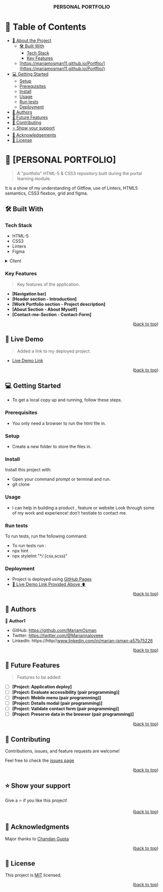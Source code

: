 <a name="readme-top"></a>

<div align="center">

  <h3><b>PERSONAL PORTFOLIO</b></h3>

</div>

<!-- TABLE OF CONTENTS -->

# 📗 Table of Contents

- [📖 About the Project](#about-project)
  - [🛠 Built With](#built-with)
    - [Tech Stack](#tech-stack)
    - [Key Features](#key-features)
  - [https://mariamosman11.github.io/Portflio/](https://mariamosman11.github.io/Portflio/)
- [💻 Getting Started](#getting-started)
  - [Setup](#setup)
  - [Prerequisites](#prerequisites)
  - [Install](#install)
  - [Usage](#usage)
  - [Run tests](#run-tests)
  - [Deployment](#triangular_flag_on_post-deployment)
- [👥 Authors](#authors)
- [🔭 Future Features](#future-features)
- [🤝 Contributing](#contributing)
- [⭐️ Show your support](#support)
- [🙏 Acknowledgements](#acknowledgements)
- [📝 License](#license)

<!-- PROJECT DESCRIPTION -->

# 📖 [PERSONAL PORTFOLIO] <a name="about-project"></a>

> A "portfolio" HTML-5 & CSS3 repository built during the portal learning module.

It is a show of my understanding of Gitflow, use of Linters, HTML5 semantics, CSS3 flexbox, grid and figma.

## 🛠 Built With <a name="built-with"></a>

### Tech Stack <a name="tech-stack"></a>

- HTML-5
- CSS3
- Linters
- Figma

<details>
  <summary>Client</summary>
  <ul>
    <li><a href="https://www.testim.io/blog/what-is-a-linter-heres-a-definition-and-quick-start-guide/">Linters</a></li>
    <li><a href="https://www.w3schools.com/html/">HTML</a></li>
    <li><a href="https://www.w3schools.com/css/">CSS</a></li>
  </ul>
</details>

<!-- Features -->

### Key Features <a name="key-features"></a>

> Key features of the application.

- **[Navigation bar]**
- **[Header section - Introduction]**
- **[Work Portfolio section - Project description]**
- **[About Section - About Myself]**
- **[Contact-me-Section - Contact-Form]**

<p align="right">(<a href="#readme-top">back to top</a>)</p>

<!-- LIVE DEMO -->

## 🚀 Live Demo <a name="live-demo"></a>

> Added a link to my deployed project.

- [Live Demo Link]()

<p align="right">(<a href="#readme-top">back to top</a>)</p>

<!-- GETTING STARTED -->

## 💻 Getting Started <a name="getting-started"></a>

- To get a local copy up and running, follow these steps.

### Prerequisites

- You only need a browser to run the html file in.

### Setup

- Create a new folder to store the files in.

### Install

Install this project with:

- Open your command prompt or terminal and run.
- git clone

### Usage

- I can help in building a product , feature or website Look through some of my work and experience! don’t hestiate to contact me.

### Run tests

To run tests, run the following command:

- To run tests run :
- npx hint .
- npx stylelint "\*_/_.{css,scss}"

### Deployment

- Project is deployed using [GitHub Pages](https://pages.github.com/)
- [🚀 Live Demo Link Provided Above ⬆️](#live-demo)

<p align="right">(<a href="#readme-top">back to top</a>)</p>

<!-- AUTHORS -->

## 👥 Authors <a name="authors"></a>

👤 **Author1**

- GitHub: https://github.com/MariamOsman
- Twitter: https://twitter.com/@Mariannaloveee
- LinkedIn: https://http//www.linkedin.com/in/marian-isman-a57b75226

<p align="right">(<a href="#readme-top">back to top</a>)</p>

<!-- FUTURE FEATURES -->

## 🔭 Future Features <a name="future-features"></a>

> Features to be added:

- [ ] **[Project: Application deploy]**
- [ ] **[Project: Evaluate accessibility (pair programming)]**
- [ ] **[Project: Mobile menu (pair programming)]**
- [ ] **[Project: Details modal (pair programming)]**
- [ ] **[Project: Validate contact form (pair programming)]**
- [ ] **[Project: Preserve data in the browser (pair programming)]**

<p align="right">(<a href="#readme-top">back to top</a>)</p>

<!-- CONTRIBUTING -->

## 🤝 Contributing <a name="contributing"></a>

Contributions, issues, and feature requests are welcome!

Feel free to check the [issues page]()

<p align="right">(<a href="#readme-top">back to top</a>)</p>

<!-- SUPPORT -->

## ⭐️ Show your support <a name="support"></a>

Give a ⭐️ if you like this project!

<p align="right">(<a href="#readme-top">back to top</a>)</p>

<!-- ACKNOWLEDGEMENTS -->

## 🙏 Acknowledgments <a name="acknowledgements"></a>

Major thanks to [Chandan Gupta](https://github.com/Chandan-devs-tech)

<p align="right">(<a href="#readme-top">back to top</a>)</p>

<!-- LICENSE -->

## 📝 License <a name="license"></a>

This project is [MIT]() licensed.

<p align="right">(<a href="#readme-top">back to top</a>)</p>
